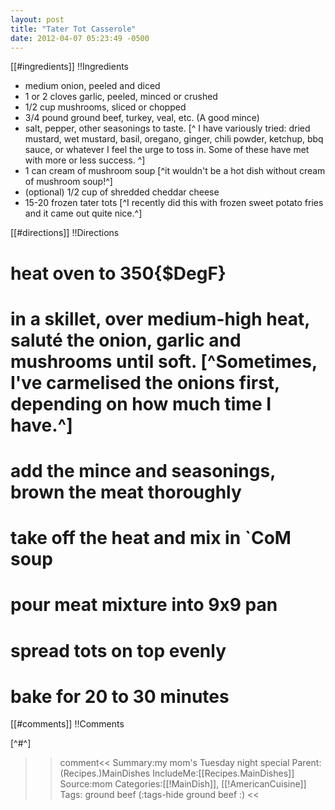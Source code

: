 ```yaml
---
layout: post
title: "Tater Tot Casserole"
date: 2012-04-07 05:23:49 -0500
---
```

[[#ingredients]]
!!Ingredients
* medium onion, peeled and diced
* 1 or 2 cloves garlic, peeled, minced or crushed
* 1/2 cup mushrooms, sliced or chopped
* 3/4 pound ground beef, turkey, veal, etc. (A good mince)
* salt, pepper, other seasonings to taste. [^ I have  variously tried: dried mustard, wet mustard, basil,  oregano, ginger, chili powder, ketchup, bbq sauce, or whatever I feel the urge to toss in. Some of these have met with more or less success. ^]
* 1 can cream of mushroom soup [^it wouldn't be a hot dish without cream of mushroom soup!^]
* (optional) 1/2 cup of shredded cheddar cheese
* 15-20 frozen tater tots [^I recently did this with frozen sweet potato fries and it came out quite nice.^]

[[#directions]]
!!Directions

# heat oven to 350{$DegF}

# in a skillet, over medium-high heat, salut&eacute; the onion, garlic and mushrooms until soft. [^Sometimes, I've carmelised the onions first, depending on how much time I have.^]

# add the mince and seasonings, brown the meat thoroughly

# take off the heat and mix in `CoM soup

# pour meat mixture into 9x9 pan

# spread tots on top evenly

# bake for 20 to 30 minutes

[[#comments]]
!!Comments

[^#^]

>>comment<<
Summary:my mom's Tuesday night special
Parent:(Recipes.)MainDishes
IncludeMe:[[Recipes.MainDishes]]
Source:mom
Categories:[[!MainDish]], [[!AmericanCuisine]]
Tags: ground beef
(:tags-hide ground beef :)
>><<

